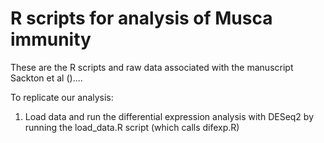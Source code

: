 R scripts for analysis of Musca immunity
==

These are the R scripts and raw data associated with the manuscript Sackton et al ()....

To replicate our analysis:

1. Load data and run the differential expression analysis with DESeq2 by running the load_data.R script (which calls difexp.R)


